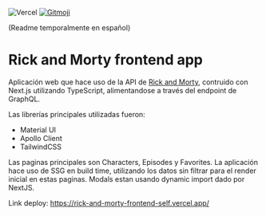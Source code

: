 ![Vercel](https://vercelbadge.vercel.app/api/Lea23VC/rick-and-morty-frontend) <a href="https://gitmoji.dev">
  <img src="https://img.shields.io/badge/gitmoji-%20😜%20😍-FFDD67.svg?style=flat-square" alt="Gitmoji">
</a> 



(Readme temporalmente en español)

# Rick and Morty frontend app

Aplicación web que hace uso de la API de [Rick and Morty](https://rickandmortyapi.com), contruido con Next.js utilizando TypeScript, alimentandose a través del endpoint de GraphQL.

Las librerías principales utilizadas fueron:

- Material UI
- Apollo Client
- TailwindCSS

Las paginas principales son Characters, Episodes y Favorites. La aplicación hace uso de SSG en build time, utilizando los datos sin filtrar para el render inicial en estas paginas. Modals estan usando dynamic import dado por NextJS.


Link deploy: https://rick-and-morty-frontend-self.vercel.app/
